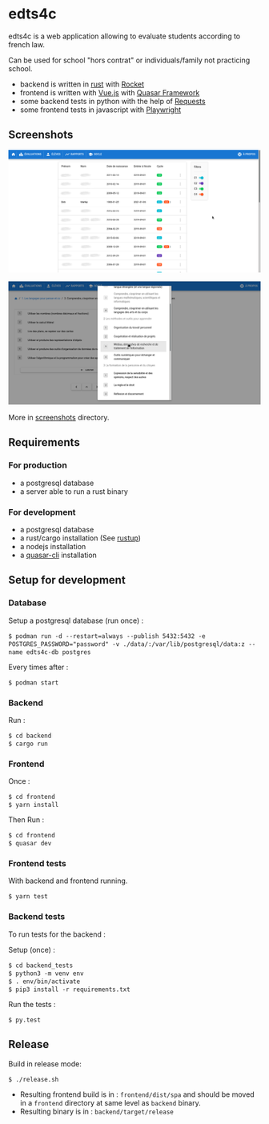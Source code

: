 # edts4c

edts4c is a web application allowing to evaluate students according to french law.

Can be used for school "hors contrat" or individuals/family not practicing school.


* backend is written in [rust](https://www.rust-lang.org/) with [Rocket](https://rocket.rs)
* frontend is written with [Vue.js](https://vuejs.org/) with [Quasar Framework](https://quasar.dev/)
* some backend tests in python with the help of [Requests](https://requests.readthedocs.io/en/master/)
* some frontend tests in javascript with [Playwright](https://playwright.dev/)

## Screenshots

![Screenshot of students list](https://raw.githubusercontent.com/kreako/edts4c/main/screenshots/eleves.png)

![Screenshot of socle edition](https://raw.githubusercontent.com/kreako/edts4c/main/screenshots/socle-move.png)

More in [screenshots](https://github.com/kreako/edts4c/tree/main/screenshots) directory.


## Requirements

### For production

* a postgresql database
* a server able to run a rust binary


### For development

* a postgresql database
* a rust/cargo installation (See [rustup](https://rustup.rs/))
* a nodejs installation
* a [quasar-cli](https://quasar.dev/quasar-cli/installation) installation


## Setup for development

### Database

Setup a postgresql database (run once) :

```
$ podman run -d --restart=always --publish 5432:5432 -e POSTGRES_PASSWORD="password" -v ./data/:/var/lib/postgresql/data:z --name edts4c-db postgres
```

Every times after :

```
$ podman start
```

### Backend

Run :

```
$ cd backend
$ cargo run
```

### Frontend

Once :

```
$ cd frontend
$ yarn install
```


Then Run :

```
$ cd frontend
$ quasar dev
```

### Frontend tests

With backend and frontend running.

```
$ yarn test
```

### Backend tests

To run tests for the backend :

Setup (once) :

```
$ cd backend_tests
$ python3 -m venv env
$ . env/bin/activate
$ pip3 install -r requirements.txt
```

Run the tests :

```
$ py.test
```

## Release

Build in release mode:

```
$ ./release.sh
```

* Resulting frontend build is in : `frontend/dist/spa` and should be moved in a `frontend` directory at same level as `backend` binary.
* Resulting binary is in : `backend/target/release`
